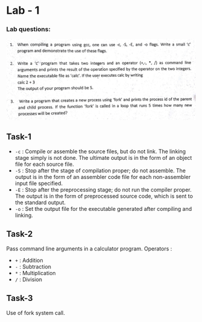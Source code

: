 # Lab - 1

### Lab questions:
![lab-1](./../images/lab-sheets/1.jpg)

## Task-1
 - `-c` : Compile or assemble the source files, but do not link.  The linking stage simply is not done.  The ultimate output is in the form of an object file for each source file.
 - `-S` : Stop after the stage of compilation proper; do not assemble.  The output is in the form of an assembler code file for each non-assembler input file specified.
 - `-E` : Stop after the preprocessing stage; do not run the compiler proper.  The output is in the form of preprocessed source code, which is sent to the standard output.
 - `-o` : Set the output file for the executable generated after compiling and linking.

## Task-2
Pass command line arguments in a calculator program. Operators :
 - `+` : Addition
 - `-` : Subtraction
 - `*` : Multiplication
 - `/` : Division

## Task-3
Use of fork system call.